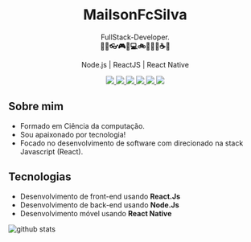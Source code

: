 <h1 align="center">MailsonFcSilva</h1>

<p align="center">
  FullStack-Developer.<br />
  <b>🚀🔭👓🎮🎼💻🚲🌌🍕🍝☕🌱</b>
</p>

<p align="center">
  Node.js | ReactJS | React Native
</p>

<p align="center">
  <a
    href="https://www.mailsonfcsilva.com"
    alt="Mailson Fernando"
    target="blank"
  >
    <img src="https://img.shields.io/badge/-mailsonfcsilva.com-0e2c54?style=flat-square&logo=chrome&logoColor=white" />
  </a>
  <a
    href="https://api.whatsapp.com/send?phone=5598981716275&text=Hello%20i%20came%20from%20your%20site" 
    alt="WhatsApp"
    target="blank"
  >
    <img src="https://img.shields.io/badge/-WhatsApp-25D366?style=flat-square&logo=WhatsApp&logoColor=white" />
  </a>
  <a
    href="mailto:mailsonfcsilva@gmail.com" 
    alt="Email"
    target="blank"
  >
    <img src="https://img.shields.io/badge/-Email-B23121?style=flat-square&logo=gmail&logoColor=white" />
  </a>
  <a
    href="https://www.linkedin.com/in/mailsonfcsilva/" 
    alt="LinkedIn"
    target="blank"
  >
    <img src="https://img.shields.io/badge/-LinkedIn-0E76A8?style=flat-square&logo=Linkedin&logoColor=white" />
  </a>
  <a
    href="https://www.facebook.com/mailson.fernando.94/"
    alt="Facebook"
    target="blank"
  >
    <img src="https://img.shields.io/badge/-Facebook-3B5998?style=flat-square&logo=Facebook&logoColor=white" />
  </a>
  <a
    href="https://www.instagram.com/mailsonfernando/?hl=pt-br" 
    alt="Instagram"
    target="blank"
  >
    <img src="https://img.shields.io/badge/-Instagram-C13584?style=flat-square&logo=Instagram&logoColor=white" />
  </a>
</p>

## Sobre mim
- Formado em Ciência da computação.
- Sou apaixonado por tecnologia!
- Focado no desenvolvimento de software com direcionado na stack Javascript (React).

## Tecnologias
- Desenvolvimento de front-end usando **React.Js**
- Desenvolvimento de back-end usando **Node.Js**
- Desenvolvimento móvel usando **React Native**

![github stats](https://github-readme-stats.vercel.app/api?username=MailsonSilva&show_icons=true)
